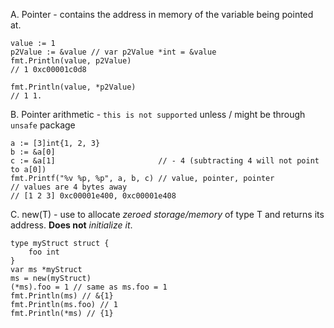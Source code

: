 A. Pointer - contains the address in memory of the variable being pointed at.

```
value := 1
p2Value := &value // var p2Value *int = &value
fmt.Println(value, p2Value)
// 1 0xc00001c0d8

fmt.Println(value, *p2Value)
// 1 1.
```

B. Pointer arithmetic - `this is not supported` unless / might be through `unsafe` package

```
a := [3]int{1, 2, 3}
b := &a[0]
c := &a[1]                       // - 4 (subtracting 4 will not point to a[0])
fmt.Printf("%v %p, %p", a, b, c) // value, pointer, pointer
// values are 4 bytes away
// [1 2 3] 0xc00001e400, 0xc00001e408
```

C. new(T) - use to allocate _zeroed storage/memory_ of type T and returns its address. **Does not** *initialize it*.

```
type myStruct struct {
    foo int
}
var ms *myStruct
ms = new(myStruct)
(*ms).foo = 1 // same as ms.foo = 1
fmt.Println(ms) // &{1}
fmt.Println(ms.foo) // 1
fmt.Println(*ms) // {1} 

```
